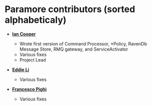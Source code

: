 Paramore contributors (sorted alphabeticaly)
============================================

* **[Ian Cooper](https://github.com/iancooper)**

  * Wrote first version of Command Processor, *Policy, RavenDb Message Store, RMQ gateway, and ServiceActivator
  * Various fixes
  * Project Lead
  
* **[Eddie Li](https://github.com/xiaodili)**

  * Various fixes  


* **[Francesco Pighi](https://github.com/fpighi)**

  * Various fixes

  
